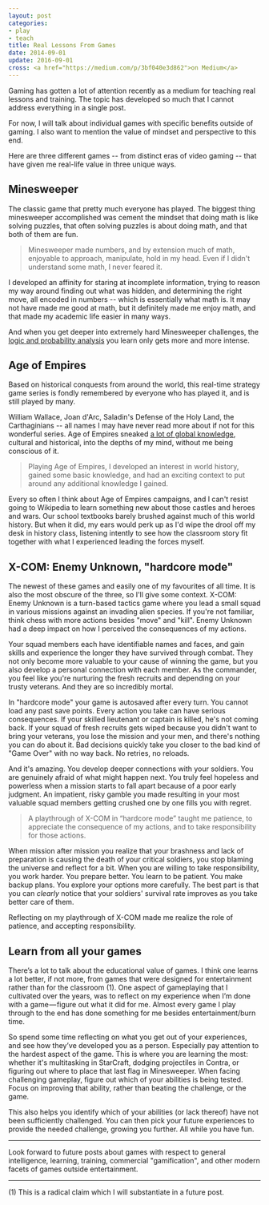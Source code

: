 ```yaml
---
layout: post
categories:
- play
- teach
title: Real Lessons From Games
date: 2014-09-01
update: 2016-09-01
cross: <a href="https://medium.com/p/3bf040e3d862">on Medium</a>
---
```

Gaming has gotten a lot of attention recently as a medium for teaching real lessons and training. The topic has developed so much that I cannot address everything in a single post. 

For now, I will talk about individual games with specific benefits outside of gaming. I also want to mention the value of mindset and perspective to this end.

Here are three different games -- from distinct eras of video gaming -- that have given me real-life value in three unique ways.

## Minesweeper
The classic game that pretty much everyone has played. The biggest thing minesweeper accomplished was cement the mindset that doing math is like solving puzzles, that often solving puzzles is about doing math, and that both of them are fun. 

> Minesweeper made numbers, and by extension much of math, enjoyable to approach, manipulate, hold in my head. Even if I didn't understand some math, I never feared it.

I developed an affinity for staring at incomplete information, trying to reason my way around finding out what was hidden, and determining the right move, all encoded in numbers -- which is essentially what math is. It may not have made me good at math, but it definitely made me enjoy math, and that made my academic life easier in many ways.

And when you get deeper into extremely hard Minesweeper challenges, the [logic and probability analysis](http://nothings.org/games/minesweeper/) you learn only gets more and more intense.

## Age of Empires
Based on historical conquests from around the world, this real-time strategy game series is fondly remembered by everyone who has played it, and is still played by many.

William Wallace, Joan d'Arc, Saladin's Defense of the Holy Land, the Carthaginians -- all names I may have never read more about if not for this wonderful series. Age of Empires sneaked [a lot of global knowledge](http://ageofempires.wikia.com/wiki/Campaign), cultural and historical, into the depths of my mind, without me being conscious of it. 

> Playing Age of Empires, I developed an interest in world history, gained some basic knowledge, and had an exciting context to put around any additional knowledge I gained.

Every so often I think about Age of Empires campaigns, and I can't resist going to Wikipedia to learn something new about those castles and heroes and wars. Our school textbooks barely brushed against much of this world history. But when it did, my ears would perk up as I'd wipe the drool off my desk in history class, listening intently to see how the classroom story fit together with what I experienced leading the forces myself.

## X-COM: Enemy Unknown, "hardcore mode"
The newest of these games and easily one of my favourites of all time. It is also the most obscure of the three, so I'll give some context. X-COM: Enemy Unknown is a turn-based tactics game where you lead a small squad in various missions against an invading alien species. If you're not familiar, think chess with more actions besides "move" and "kill". Enemy Unknown had a deep impact on how I perceived the consequences of my actions.

Your squad members each have identifiable names and faces, and gain skills and experience the longer they have survived through combat. They not only become more valuable to your cause of winning the game, but you also develop a personal connection with each member. As the commander, you feel like you're nurturing the fresh recruits and depending on your trusty veterans. And they are so incredibly mortal.

In "hardcore mode" your game is autosaved after every turn. You cannot load any past save points. Every action you take can have serious consequences. If your skilled lieutenant or captain is killed, he's not coming back. If your squad of fresh recruits gets wiped because you didn't want to bring your veterans, you lose the mission and your men, and there's nothing you can do about it. Bad decisions quickly take you closer to the bad kind of "Game Over" with no way back. No retries, no reloads.

And it's amazing. You develop deeper connections with your soldiers. You are genuinely afraid of what might happen next. You truly feel hopeless and powerless when a mission starts to fall apart because of a poor early judgment. An impatient, risky gamble you made resulting in your most valuable squad members getting crushed one by one fills you with regret.

> A playthrough of X-COM in “hardcore mode” taught me patience, to appreciate the consequence of my actions, and to take responsibility for those actions.

When mission after mission you realize that your brashness and lack of preparation is causing the death of your critical soldiers, you stop blaming the universe and reflect for a bit. When you are willing to take responsibility, you work harder. You prepare better. You learn to be patient. You make backup plans. You explore your options more carefully. The best part is that you can *clearly* notice that your soldiers' survival rate improves as you take better care of them.

Reflecting on my playthrough of X-COM made me realize the role of patience, and accepting responsibility.

## Learn from all your games
There’s a lot to talk about the educational value of games. I think one learns a lot better, if not more, from games that were designed for entertainment rather than for the classroom (1). One aspect of gameplaying that I cultivated over the years, was to reflect on my experience when I’m done with a game — figure out what it did for me. Almost every game I play through to the end has done something for me besides entertainment/burn time.

So spend some time reflecting on what you get out of your experiences, and see how they’ve developed you as a person. Especially pay attention to the hardest aspect of the game. This is where you are learning the most: whether it's multitasking in StarCraft, dodging projectiles in Contra, or figuring out where to place that last flag in Minesweeper. When facing challenging gameplay, figure out which of your abilities is being tested. Focus on improving that ability, rather than beating the challenge, or the game.

This also helps you identify which of your abilities (or lack thereof) have not been sufficiently challenged. You can then pick your future experiences to provide the needed challenge, growing you further. All while you have fun.

- - -

Look forward to future posts about games with respect to general intelligence, learning, training, commercial "gamification", and other modern facets of games outside entertainment.

- - -

(1) This is a radical claim which I will substantiate in a future post.
